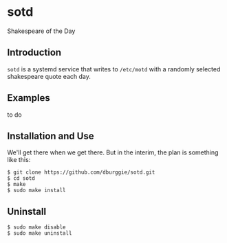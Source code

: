 # sotd

Shakespeare of the Day

## Introduction

`sotd` is a systemd service that writes to `/etc/motd` with a randomly 
selected shakespeare quote each day.

## Examples

to do

## Installation and Use

We'll get there when we get there. But in the interim, the plan is something
like this: 

    $ git clone https://github.com/dburggie/sotd.git
    $ cd sotd
    $ make
    $ sudo make install

## Uninstall

    $ sudo make disable
    $ sudo make uninstall
